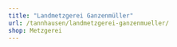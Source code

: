 ```yaml
---
title: "Landmetzgerei Ganzenmüller"
url: /tannhausen/landmetzgerei-ganzenmueller/
shop: Metzgerei
---
```

